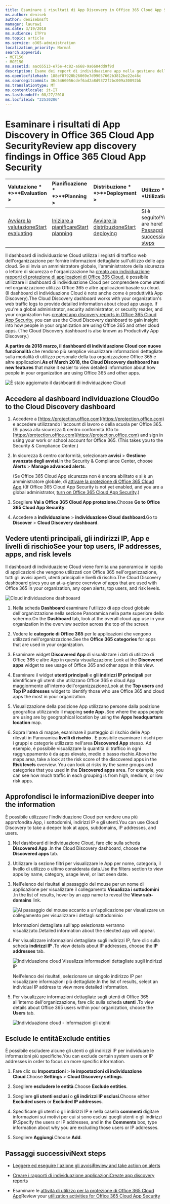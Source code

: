 ```yaml
---
title: Esaminare i risultati di App Discovery in Office 365 Cloud App Security
ms.author: deniseb
author: denisebmsft
manager: laurawi
ms.date: 3/19/2018
ms.audience: ITPro
ms.topic: article
ms.service: o365-administration
localization_priority: Normal
search.appverid:
- MET150
- MOE150
ms.assetid: aac65513-e75e-4c82-a668-9a6604dd9f9d
description: Esame dei report di individuazione app nella gestione della protezione avanzata consentono di ulteriori informazioni sull'utilizzano di applicazioni basate su cloud persone nell'organizzazione. Dopo aver creato i rapporti di individuazione app utilizzando i file di registro dai firewall e proxy, esaminare i risultati nel dashboard di individuazione applicazioni.
ms.openlocfilehash: 188ef87920b26069e7d99057662b3812be22e46c
ms.sourcegitcommit: 36c5466056cdef6ad2a8d9372f2bc009a30892bb
ms.translationtype: MT
ms.contentlocale: it-IT
ms.lasthandoff: 08/27/2018
ms.locfileid: "22530206"
---
```

# <a name="review-app-discovery-findings-in-office-365-cloud-app-security"></a><span data-ttu-id="8fd1c-104">Esaminare i risultati di App Discovery in Office 365 Cloud App Security</span><span class="sxs-lookup"><span data-stu-id="8fd1c-104">Review app discovery findings in Office 365 Cloud App Security</span></span>
  
|<span data-ttu-id="8fd1c-105">Valutazione * *\>**</span><span class="sxs-lookup"><span data-stu-id="8fd1c-105">****Evaluation** \>**</span></span>|<span data-ttu-id="8fd1c-106">Pianificazione * *\>**</span><span class="sxs-lookup"><span data-stu-id="8fd1c-106">****Planning** \>**</span></span>|<span data-ttu-id="8fd1c-107">Distribuzione * *\>**</span><span class="sxs-lookup"><span data-stu-id="8fd1c-107">****Deployment** \>**</span></span>|<span data-ttu-id="8fd1c-108">Utilizzo \* \* \*</span><span class="sxs-lookup"><span data-stu-id="8fd1c-108">****Utilization****</span></span>|
|:-----|:-----|:-----|:-----|
|[<span data-ttu-id="8fd1c-109">Avviare la valutazione</span><span class="sxs-lookup"><span data-stu-id="8fd1c-109">Start evaluating</span></span>](office-365-cas-overview.md) <br/> |[<span data-ttu-id="8fd1c-110">Iniziare a pianificare</span><span class="sxs-lookup"><span data-stu-id="8fd1c-110">Start planning</span></span>](get-ready-for-office-365-cas.md) <br/> |[<span data-ttu-id="8fd1c-111">Avviare la distribuzione</span><span class="sxs-lookup"><span data-stu-id="8fd1c-111">Start deploying</span></span>](turn-on-office-365-cas.md) <br/> |<span data-ttu-id="8fd1c-112">Si è seguito!</span><span class="sxs-lookup"><span data-stu-id="8fd1c-112">You are here!</span></span>  <br/> [<span data-ttu-id="8fd1c-113">Passaggi successivi</span><span class="sxs-lookup"><span data-stu-id="8fd1c-113">Next steps</span></span>](#next-steps) <br/> |
   
<span data-ttu-id="8fd1c-p102">Il dashboard di individuazione Cloud utilizza i registri di traffico web dell'organizzazione per fornire informazioni dettagliate sull'utilizzo delle app cloud. Se si invia un amministratore globale, l'amministratore della sicurezza o lettore di sicurezza e l'organizzazione ha [creato app individuazione rapporti di protezione di applicazioni di Office 365 Cloud](create-app-discovery-reports-in-ocas.md), è possibile utilizzare il dashboard di individuazione Cloud per comprendere come utenti nel organizzazione utilizza Office 365 e altre applicazioni basate su cloud. (Il dashboard di individuazione Cloud è noto anche come è produttività App Discovery).</span><span class="sxs-lookup"><span data-stu-id="8fd1c-p102">The Cloud Discovery dashboard works with your organization's web traffic logs to provide detailed information about cloud app usage. If you're a global administrator, security administrator, or security reader, and your organization has [created app discovery reports in Office 365 Cloud App Security](create-app-discovery-reports-in-ocas.md), you can use the Cloud Discovery dashboard to gain insight into how people in your organization are using Office 365 and other cloud apps. (The Cloud Discovery dashboard is also known as Productivity App Discovery.)</span></span>
  
 <span data-ttu-id="8fd1c-117">**A partire da 2018 marzo, il dashboard di individuazione Cloud con nuove funzionalità** che rendono più semplice visualizzare informazioni dettagliate sulla modalità di utilizzo personale della tua organizzazione Office 365 e altre applicazioni.</span><span class="sxs-lookup"><span data-stu-id="8fd1c-117">**As of March 2018, the Cloud Discovery dashboard has new features** that make it easier to view detailed information about how people in your organization are using Office 365 and other apps.</span></span> 
  
![È stato aggiornato il dashboard di individuazione Cloud](media/12712681-c0b3-4cb3-b7fd-2cf2ad4e825f.png)
     
## <a name="go-to-the-cloud-discovery-dashboard"></a><span data-ttu-id="8fd1c-119">Accedere al dashboard individuazione Cloud</span><span class="sxs-lookup"><span data-stu-id="8fd1c-119">Go to the Cloud Discovery dashboard</span></span>

1. <span data-ttu-id="8fd1c-p103">Accedere a [https://protection.office.com](https://protection.office.com) e accedere utilizzando l'account di lavoro o della scuola per Office 365. (Si passa alla sicurezza &amp; centro conformità.)</span><span class="sxs-lookup"><span data-stu-id="8fd1c-p103">Go to [https://protection.office.com](https://protection.office.com) and sign in using your work or school account for Office 365. (This takes you to the Security &amp; Compliance Center.)</span></span> 
    
2. <span data-ttu-id="8fd1c-122">In sicurezza &amp; centro conformità, selezionare **avvisi** \> **Gestione avanzata degli avvisi**.</span><span class="sxs-lookup"><span data-stu-id="8fd1c-122">In the Security &amp; Compliance Center, choose **Alerts** \> **Manage advanced alerts**.</span></span>
    
    <span data-ttu-id="8fd1c-123">(Se Office 365 Cloud App sicurezza non è ancora abilitato e si è un amministratore globale, di [attivare la protezione di Office 365 Cloud App](turn-on-office-365-cas.md).)</span><span class="sxs-lookup"><span data-stu-id="8fd1c-123">(If Office 365 Cloud App Security is not yet enabled, and you are a global administrator, [turn on Office 365 Cloud App Security](turn-on-office-365-cas.md).)</span></span>
    
3. <span data-ttu-id="8fd1c-124">Scegliere **Vai a Office 365 Cloud App protezione**.</span><span class="sxs-lookup"><span data-stu-id="8fd1c-124">Choose **Go to Office 365 Cloud App Security**.</span></span>
    
4. <span data-ttu-id="8fd1c-125">Accedere a **individuazione** \> **individuazione Cloud dashboard**.</span><span class="sxs-lookup"><span data-stu-id="8fd1c-125">Go to **Discover** \> **Cloud Discovery dashboard**.</span></span>
    
## <a name="see-your-top-users-ip-addresses-apps-and-risk-levels"></a><span data-ttu-id="8fd1c-126">Vedere utenti principali, gli indirizzi IP, App e livelli di rischio</span><span class="sxs-lookup"><span data-stu-id="8fd1c-126">See your top users, IP addresses, apps, and risk levels</span></span>

<span data-ttu-id="8fd1c-127">Il dashboard di individuazione Cloud viene fornita una panoramica in rapida di applicazioni che vengono utilizzati con Office 365 nell'organizzazione, tutti gli avvisi aperti, utenti principali e livelli di rischio.</span><span class="sxs-lookup"><span data-stu-id="8fd1c-127">The Cloud Discovery dashboard gives you an at-a-glance overview of apps that are used with Office 365 in your organization, any open alerts, top users, and risk levels.</span></span>
  
![Cloud individuazione dashboaard](media/06696946-fbdf-4781-b5b8-2ac074fcb2a1.png)
  
1. <span data-ttu-id="8fd1c-129">Nella scheda **Dashboard** esaminare l'utilizzo di app cloud globale dell'organizzazione nella sezione Panoramica nella parte superiore dello schermo.</span><span class="sxs-lookup"><span data-stu-id="8fd1c-129">On the **Dashboard** tab, look at the overall cloud app use in your organization in the overview section across the top of the screen.</span></span> 
    
2. <span data-ttu-id="8fd1c-130">Vedere le **categorie di Office 365** per le applicazioni che vengono utilizzati nell'organizzazione.</span><span class="sxs-lookup"><span data-stu-id="8fd1c-130">See the **Office 365 categories** for apps that are used in your organization.</span></span> 
    
3. <span data-ttu-id="8fd1c-131">Esaminare widget **Discovered App** di visualizzare i dati di utilizzo di Office 365 e altre App in questa visualizzazione.</span><span class="sxs-lookup"><span data-stu-id="8fd1c-131">Look at the **Discovered apps** widget to see usage of Office 365 and other apps in this view.</span></span> 
    
4. <span data-ttu-id="8fd1c-132">Esaminare il widget **utenti principali** e **gli indirizzi IP principali** per identificare gli utenti che utilizzano Office 365 e cloud App maggiormente all'interno dell'organizzazione.</span><span class="sxs-lookup"><span data-stu-id="8fd1c-132">Look at the **Top users** and **Top IP addresses** widget to identify those who use Office 365 and cloud apps the most in your organization.</span></span> 
    
5. <span data-ttu-id="8fd1c-133">Visualizzazione della posizione App utilizzano persone dalla posizione geografica utilizzando il mapping **sede App** .</span><span class="sxs-lookup"><span data-stu-id="8fd1c-133">See where the apps people are using are by geographical location by using the **Apps headquarters location** map.</span></span> 
    
6. <span data-ttu-id="8fd1c-p104">Sopra l'area di mappe, esaminare il punteggio di rischio delle App rilevati in Panoramica **livelli di rischio** . È possibile esaminare i rischi per i gruppi e categorie utilizzato nell'area **Discovered App** stesso. Ad esempio, è possibile visualizzare la quantità di traffico in ogni raggruppamento è da apps elevato, medio o basso rischio.</span><span class="sxs-lookup"><span data-stu-id="8fd1c-p104">Above the maps area, take a look at the risk score of the discovered apps in the **Risk levels** overview. You can look at risks by the same groups and categories that you used in the **Discovered apps** area. For example, you can see how much traffic in each grouping is from high, medium, or low risk apps.</span></span> 
    
## <a name="dive-deeper-into-the-information"></a><span data-ttu-id="8fd1c-137">Approfondisci le informazioni</span><span class="sxs-lookup"><span data-stu-id="8fd1c-137">Dive deeper into the information</span></span>

<span data-ttu-id="8fd1c-138">È possibile utilizzare l'individuazione Cloud per rendere una più approfondita App, i sottodomini, indirizzi IP e gli utenti.</span><span class="sxs-lookup"><span data-stu-id="8fd1c-138">You can use Cloud Discovery to take a deeper look at apps, subdomains, IP addresses, and users.</span></span>
  
1. <span data-ttu-id="8fd1c-139">Nel dashboard di individuazione Cloud, fare clic sulla scheda **Discovered App** .</span><span class="sxs-lookup"><span data-stu-id="8fd1c-139">In the Cloud Discovery dashboard, choose the **Discovered apps** tab.</span></span> 
    
2. <span data-ttu-id="8fd1c-140">Utilizzare la sezione filtri per visualizzare le App per nome, categoria, il livello di utilizzo o ultimo considerata data.</span><span class="sxs-lookup"><span data-stu-id="8fd1c-140">Use the filters section to view apps by name, category, usage level, or last seen date.</span></span>
    
3. <span data-ttu-id="8fd1c-141">Nell'elenco dei risultati al passaggio del mouse per un nome di applicazione per visualizzare il collegamento **Visualizza i sottodomini** .</span><span class="sxs-lookup"><span data-stu-id="8fd1c-141">In the list of results, hover by an app name to reveal the **View sub-domains** link.</span></span> 
    
    ![Al passaggio del mouse accanto a un'applicazione per visualizzare un collegamento per visualizzare i dettagli sottodominio](media/4a212215-8a2c-46fd-9ef9-89e4064658a6.png)
  
    <span data-ttu-id="8fd1c-143">Informazioni dettagliate sull'app selezionata verranno visualizzato.</span><span class="sxs-lookup"><span data-stu-id="8fd1c-143">Detailed information about the selected app will appear.</span></span>
    
4. <span data-ttu-id="8fd1c-144">Per visualizzare informazioni dettagliate sugli indirizzi IP, fare clic sulla scheda **indirizzi IP** .</span><span class="sxs-lookup"><span data-stu-id="8fd1c-144">To view details about IP addresses, choose the **IP addresses** tab.</span></span> 
    
    ![Individuazione cloud Visualizza informazioni dettagliate sugli indirizzi IP](media/0c742bf6-da9e-4d22-8656-a27a5007d5d5.png)
  
    <span data-ttu-id="8fd1c-146">Nell'elenco dei risultati, selezionare un singolo indirizzo IP per visualizzare informazioni più dettagliate.</span><span class="sxs-lookup"><span data-stu-id="8fd1c-146">In the list of results, select an individual IP address to view more detailed information.</span></span>
    
5. <span data-ttu-id="8fd1c-147">Per visualizzare informazioni dettagliate sugli utenti di Office 365 all'interno dell'organizzazione, fare clic sulla scheda **utenti** .</span><span class="sxs-lookup"><span data-stu-id="8fd1c-147">To view details about Office 365 users within your organization, choose the **Users** tab.</span></span> 
    
    ![Individuazione cloud - informazioni gli utenti](media/2d9c2d85-01e6-4057-8020-d9a68f26bbac.png)
  
## <a name="exclude-entities"></a><span data-ttu-id="8fd1c-149">Esclude le entità</span><span class="sxs-lookup"><span data-stu-id="8fd1c-149">Exclude entities</span></span>

<span data-ttu-id="8fd1c-150">È possibile escludere alcune gli utenti o gli indirizzi IP per individuare le informazioni più specifiche.</span><span class="sxs-lookup"><span data-stu-id="8fd1c-150">You can exclude certain system users or IP addresses in order to focus on more specific information.</span></span>
  
1. <span data-ttu-id="8fd1c-151">Fare clic su **Impostazioni** \> **le impostazioni di individuazione Cloud**.</span><span class="sxs-lookup"><span data-stu-id="8fd1c-151">Choose **Settings** \> **Cloud Discovery settings**.</span></span>
    
2. <span data-ttu-id="8fd1c-152">Scegliere **escludere le entità**.</span><span class="sxs-lookup"><span data-stu-id="8fd1c-152">Choose **Exclude entities**.</span></span>
    
3. <span data-ttu-id="8fd1c-153">Scegliere **gli utenti esclusi** o **gli indirizzi IP esclusi**.</span><span class="sxs-lookup"><span data-stu-id="8fd1c-153">Choose either **Excluded users** or **Excluded IP addresses**.</span></span>
    
4. <span data-ttu-id="8fd1c-154">Specificare gli utenti o gli indirizzi IP e nella casella **commenti** digitare informazioni sui motivi per cui si sono esclusi quegli utenti o gli indirizzi IP.</span><span class="sxs-lookup"><span data-stu-id="8fd1c-154">Specify the users or IP addresses, and in the **Comments** box, type information about why you are excluding those users or IP addresses.</span></span> 
    
5. <span data-ttu-id="8fd1c-155">Scegliere **Aggiungi**.</span><span class="sxs-lookup"><span data-stu-id="8fd1c-155">Choose **Add**.</span></span>
    
## <a name="next-steps"></a><span data-ttu-id="8fd1c-156">Passaggi successivi</span><span class="sxs-lookup"><span data-stu-id="8fd1c-156">Next steps</span></span>

- [<span data-ttu-id="8fd1c-157">Leggere ed eseguire l'azione gli avvisi</span><span class="sxs-lookup"><span data-stu-id="8fd1c-157">Review and take action on alerts</span></span>](review-office-365-cas-alerts.md)
    
- [<span data-ttu-id="8fd1c-158">Creare i rapporti di individuazione applicazioni</span><span class="sxs-lookup"><span data-stu-id="8fd1c-158">Create app discovery reports</span></span>](create-app-discovery-reports-in-ocas.md)
    
- <span data-ttu-id="8fd1c-159">Esaminare le [attività di utilizzo per la protezione di Office 365 Cloud App](utilization-activities-for-ocas.md)</span><span class="sxs-lookup"><span data-stu-id="8fd1c-159">Review your [utilization activities for Office 365 Cloud App Security](utilization-activities-for-ocas.md)</span></span>
    

